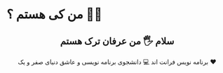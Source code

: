 # من کی هستم ؟ 🧑‍💻
<h2 align="center">سلام 🖐️ من عرفان ترک هستم </h2>
<p align="center">
برنامه نویس فرانت اند 💻 دانشجوی برنامه نویسی و عاشق دنیای صفر و یک ❤️
</p>
